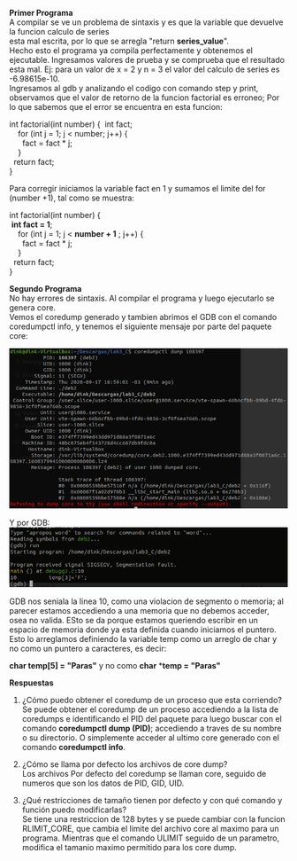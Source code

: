   **Primer Programa**  
  A compilar se ve un problema de sintaxis y es que la variable que devuelve la funcion calculo de series  
  esta mal escrita, por lo que se arregla "return **series_value**".  
  Hecho esto el programa ya compila perfectamente y obtenemos el ejecutable. Ingresamos valores de prueba y se comprueba que  el resultado esta mal. Ej: para un valor de x = 2 y n = 3 el valor del calculo de series es -6.98615e-10.  
  Ingresamos al gdb y analizando el codigo con comando step y print, observamos que el valor de retorno de la funcion   factorial es erroneo; Por lo que sabemos que el error se encuentra en esta funcion:  
  
  int factorial(int number) {
   &nbsp;int fact;                                
  &nbsp; &nbsp; for (int j = 1; j < number; j++) {  
    &nbsp; &nbsp; &nbsp; fact = fact * j;  
  &nbsp; &nbsp; }   
&nbsp; return fact;  
}  
  
  Para corregir iniciamos la variable fact en 1 y sumamos el limite del for (number +1), tal como se muestra:  
  
int factorial(int number) {  
   &nbsp;**int fact = 1**;                               
  &nbsp; &nbsp; for (int j = 1; j < **number + 1** ; j++) {  
    &nbsp; &nbsp; &nbsp; fact = fact * j;  
  &nbsp; &nbsp; }  
&nbsp; return fact;  
}  
  
**Segundo Programa**  
  No hay errores de sintaxis. Al compilar el programa y luego ejecutarlo se genera core.  
  Vemos el coredump generado y tambien abrimos el GDB con el comando coredumpctl info, y tenemos el siguiente mensaje por parte del paquete core:  
  
  ![coredumperrorpuntero](https://github.com/santiagomouton/prueba/blob/master/coredumperrorpuntero.png)  

                
  Y por GDB:              
 ![debug2GDB](https://github.com/santiagomouton/prueba/blob/master/debug2GDB.png)  
 
  GDB nos seniala la linea 10, como una violacion de segmento o memoria; al parecer estamos accediendo a una memoria que no debemos acceder, osea no valida. ESto se da porque estamos queriendo escribir en un espacio de memoria donde ya esta definida cuando iniciamos el puntero. Esto lo arreglamos definiendo la variable temp como un arreglo de char y no como un puntero a caracteres, es decir:  
   
  **char temp[5] = "Paras"** y no como **char** ***temp = "Paras"**  
    
  **Respuestas**  
  1) ¿Cómo puedo obtener el coredump de un proceso que esta corriendo?  
  Se puede obtener el coredump de un proceso accediendo a la lista de coredumps e identificando el PID del paquete para luego buscar con el comando **coredumpctl dump (PID)**; accediendo a traves de su nombre o su directorio. O simplemente acceder al ultimo core generado con el comando **coredumpctl info**.  
    
  2) ¿Cómo se llama por defecto los archivos de core dump?  
        Los archivos Por defecto del coredump se llaman core, seguido de numeros que son los datos de PID, GID, UID.  
 3) ¿Qué restricciones de tamaño tienen por defecto y con qué comando y función puedo modificarlas?  
       Se tiene una restriccion de 128 bytes y se puede cambiar con la funcion RLIMIT_CORE, que cambia el limite del archivo core al maximo para un programa.   Mientras que el comando ULIMIT seguido de un parametro, modifica el tamanio maximo permitido para los core dump.  
         
